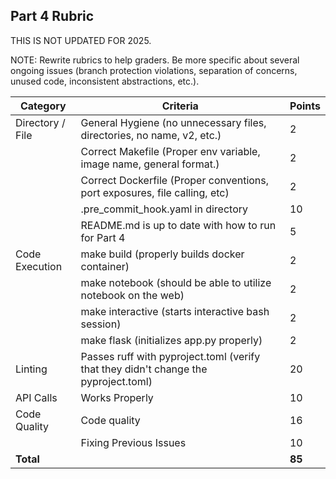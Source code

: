 ## Part 4 Rubric

THIS IS NOT UPDATED FOR 2025.

NOTE: Rewrite rubrics to help graders. Be more specific about several ongoing issues (branch protection violations, separation of concerns, unused code, inconsistent abstractions, etc.).


| Category | Criteria | Points |
|----------|----------|---------|
| Directory / File | General Hygiene (no unnecessary files, directories, no name, v2, etc.) | 2 |
| | Correct Makefile (Proper env variable, image name, general format.) | 2 |
| | Correct Dockerfile (Proper conventions, port exposures, file calling, etc) | 2 |
| | .pre_commit_hook.yaml in directory | 10 |
| | README.md is up to date with how to run for Part 4 | 5 |
| Code Execution | make build (properly builds docker container) | 2 |
| | make notebook (should be able to utilize notebook on the web) | 2 |
| | make interactive (starts interactive bash session) | 2 |
| | make flask (initializes app.py properly) | 2 |
| Linting | Passes ruff with pyproject.toml (verify that they didn't change the pyproject.toml) | 20 |
| API Calls | Works Properly | 10 |
| Code Quality | Code quality | 16 |
| | Fixing Previous Issues | 10 |
| **Total** | | **85** |